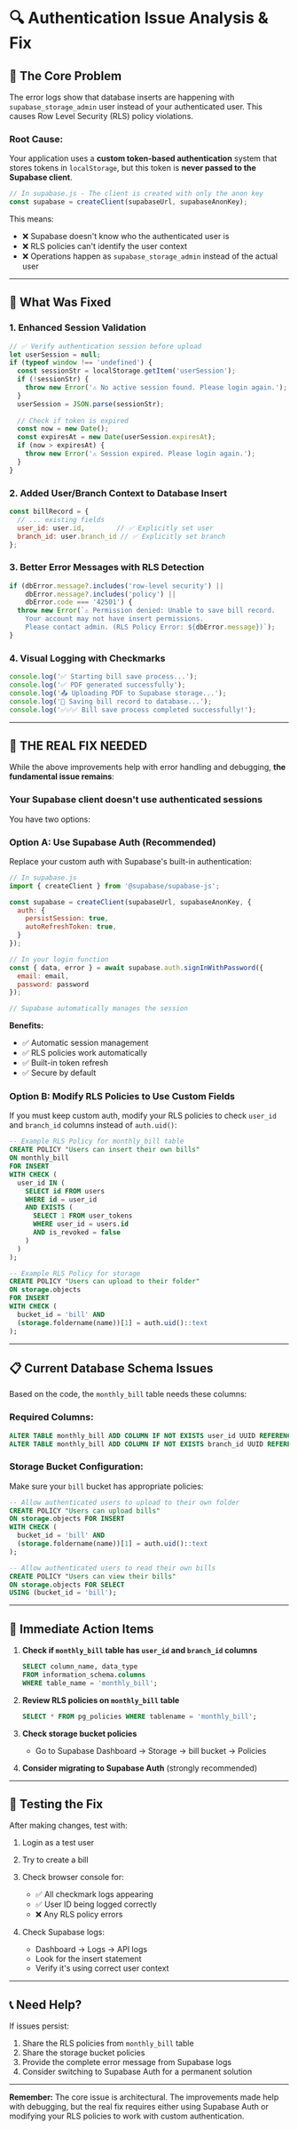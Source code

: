 # 🔍 Authentication Issue Analysis & Fix

## 🚨 **The Core Problem**

The error logs show that database inserts are happening with `supabase_storage_admin` user instead of your authenticated user. This causes Row Level Security (RLS) policy violations.

### **Root Cause:**

Your application uses a **custom token-based authentication** system that stores tokens in `localStorage`, but this token is **never passed to the Supabase client**. 

```javascript
// In supabase.js - The client is created with only the anon key
const supabase = createClient(supabaseUrl, supabaseAnonKey);
```

This means:
- ❌ Supabase doesn't know who the authenticated user is
- ❌ RLS policies can't identify the user context
- ❌ Operations happen as `supabase_storage_admin` instead of the actual user

---

## 🔧 **What Was Fixed**

### **1. Enhanced Session Validation**
```javascript
// ✅ Verify authentication session before upload
let userSession = null;
if (typeof window !== 'undefined') {
  const sessionStr = localStorage.getItem('userSession');
  if (!sessionStr) {
    throw new Error('⚠️ No active session found. Please login again.');
  }
  userSession = JSON.parse(sessionStr);
  
  // Check if token is expired
  const now = new Date();
  const expiresAt = new Date(userSession.expiresAt);
  if (now > expiresAt) {
    throw new Error('⚠️ Session expired. Please login again.');
  }
}
```

### **2. Added User/Branch Context to Database Insert**
```javascript
const billRecord = {
  // ... existing fields
  user_id: user.id,        // ✅ Explicitly set user
  branch_id: user.branch_id // ✅ Explicitly set branch
};
```

### **3. Better Error Messages with RLS Detection**
```javascript
if (dbError.message?.includes('row-level security') || 
    dbError.message?.includes('policy') ||
    dbError.code === '42501') {
  throw new Error(`⚠️ Permission denied: Unable to save bill record. 
    Your account may not have insert permissions. 
    Please contact admin. (RLS Policy Error: ${dbError.message})`);
}
```

### **4. Visual Logging with Checkmarks**
```javascript
console.log('✅ Starting bill save process...');
console.log('✅ PDF generated successfully');
console.log('📤 Uploading PDF to Supabase storage...');
console.log('💾 Saving bill record to database...');
console.log('✅✅✅ Bill save process completed successfully!');
```

---

## 🔴 **THE REAL FIX NEEDED**

While the above improvements help with error handling and debugging, **the fundamental issue remains**:

### **Your Supabase client doesn't use authenticated sessions**

You have two options:

### **Option A: Use Supabase Auth (Recommended)**
Replace your custom auth with Supabase's built-in authentication:

```javascript
// In supabase.js
import { createClient } from '@supabase/supabase-js';

const supabase = createClient(supabaseUrl, supabaseAnonKey, {
  auth: {
    persistSession: true,
    autoRefreshToken: true,
  }
});

// In your login function
const { data, error } = await supabase.auth.signInWithPassword({
  email: email,
  password: password
});

// Supabase automatically manages the session
```

**Benefits:**
- ✅ Automatic session management
- ✅ RLS policies work automatically
- ✅ Built-in token refresh
- ✅ Secure by default

### **Option B: Modify RLS Policies to Use Custom Fields**

If you must keep custom auth, modify your RLS policies to check `user_id` and `branch_id` columns instead of `auth.uid()`:

```sql
-- Example RLS Policy for monthly_bill table
CREATE POLICY "Users can insert their own bills"
ON monthly_bill
FOR INSERT
WITH CHECK (
  user_id IN (
    SELECT id FROM users 
    WHERE id = user_id 
    AND EXISTS (
      SELECT 1 FROM user_tokens 
      WHERE user_id = users.id 
      AND is_revoked = false
    )
  )
);

-- Example RLS Policy for storage
CREATE POLICY "Users can upload to their folder"
ON storage.objects
FOR INSERT
WITH CHECK (
  bucket_id = 'bill' AND
  (storage.foldername(name))[1] = auth.uid()::text
);
```

---

## 📋 **Current Database Schema Issues**

Based on the code, the `monthly_bill` table needs these columns:

### **Required Columns:**
```sql
ALTER TABLE monthly_bill ADD COLUMN IF NOT EXISTS user_id UUID REFERENCES users(id);
ALTER TABLE monthly_bill ADD COLUMN IF NOT EXISTS branch_id UUID REFERENCES branches(id);
```

### **Storage Bucket Configuration:**
Make sure your `bill` bucket has appropriate policies:

```sql
-- Allow authenticated users to upload to their own folder
CREATE POLICY "Users can upload bills"
ON storage.objects FOR INSERT
WITH CHECK (
  bucket_id = 'bill' AND
  (storage.foldername(name))[1] = auth.uid()::text
);

-- Allow authenticated users to read their own bills
CREATE POLICY "Users can view their bills"
ON storage.objects FOR SELECT
USING (bucket_id = 'bill');
```

---

## 🎯 **Immediate Action Items**

1. **Check if `monthly_bill` table has `user_id` and `branch_id` columns**
   ```sql
   SELECT column_name, data_type 
   FROM information_schema.columns 
   WHERE table_name = 'monthly_bill';
   ```

2. **Review RLS policies on `monthly_bill` table**
   ```sql
   SELECT * FROM pg_policies WHERE tablename = 'monthly_bill';
   ```

3. **Check storage bucket policies**
   - Go to Supabase Dashboard → Storage → bill bucket → Policies

4. **Consider migrating to Supabase Auth** (strongly recommended)

---

## 🧪 **Testing the Fix**

After making changes, test with:

1. Login as a test user
2. Try to create a bill
3. Check browser console for:
   - ✅ All checkmark logs appearing
   - ✅ User ID being logged correctly
   - ❌ Any RLS policy errors

4. Check Supabase logs:
   - Dashboard → Logs → API logs
   - Look for the insert statement
   - Verify it's using correct user context

---

## 📞 **Need Help?**

If issues persist:

1. Share the RLS policies from `monthly_bill` table
2. Share the storage bucket policies
3. Provide the complete error message from Supabase logs
4. Consider switching to Supabase Auth for a permanent solution

---

**Remember:** The core issue is architectural. The improvements made help with debugging, but the real fix requires either using Supabase Auth or modifying your RLS policies to work with custom authentication.
